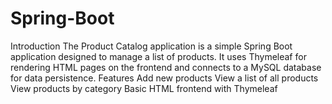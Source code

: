# Spring-Boot
Introduction
The Product Catalog application is a simple Spring Boot application designed to manage a list of products. It uses Thymeleaf for rendering HTML pages on the frontend and connects to a MySQL database for data persistence.
Features
Add new products
View a list of all products
View products by category
Basic HTML frontend with Thymeleaf
